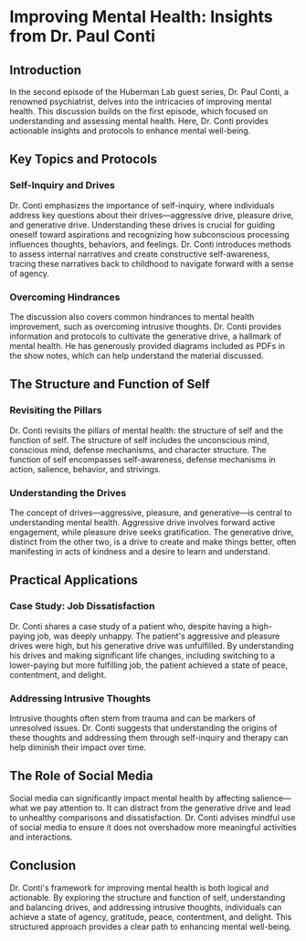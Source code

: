 # Improving Mental Health: Insights from Dr. Paul Conti

## Introduction

In the second episode of the Huberman Lab guest series, Dr. Paul Conti, a renowned psychiatrist, delves into the intricacies of improving mental health. This discussion builds on the first episode, which focused on understanding and assessing mental health. Here, Dr. Conti provides actionable insights and protocols to enhance mental well-being.

## Key Topics and Protocols

### Self-Inquiry and Drives

Dr. Conti emphasizes the importance of self-inquiry, where individuals address key questions about their drives—aggressive drive, pleasure drive, and generative drive. Understanding these drives is crucial for guiding oneself toward aspirations and recognizing how subconscious processing influences thoughts, behaviors, and feelings. Dr. Conti introduces methods to assess internal narratives and create constructive self-awareness, tracing these narratives back to childhood to navigate forward with a sense of agency.

### Overcoming Hindrances

The discussion also covers common hindrances to mental health improvement, such as overcoming intrusive thoughts. Dr. Conti provides information and protocols to cultivate the generative drive, a hallmark of mental health. He has generously provided diagrams included as PDFs in the show notes, which can help understand the material discussed.

## The Structure and Function of Self

### Revisiting the Pillars

Dr. Conti revisits the pillars of mental health: the structure of self and the function of self. The structure of self includes the unconscious mind, conscious mind, defense mechanisms, and character structure. The function of self encompasses self-awareness, defense mechanisms in action, salience, behavior, and strivings.

### Understanding the Drives

The concept of drives—aggressive, pleasure, and generative—is central to understanding mental health. Aggressive drive involves forward active engagement, while pleasure drive seeks gratification. The generative drive, distinct from the other two, is a drive to create and make things better, often manifesting in acts of kindness and a desire to learn and understand.

## Practical Applications

### Case Study: Job Dissatisfaction

Dr. Conti shares a case study of a patient who, despite having a high-paying job, was deeply unhappy. The patient's aggressive and pleasure drives were high, but his generative drive was unfulfilled. By understanding his drives and making significant life changes, including switching to a lower-paying but more fulfilling job, the patient achieved a state of peace, contentment, and delight.

### Addressing Intrusive Thoughts

Intrusive thoughts often stem from trauma and can be markers of unresolved issues. Dr. Conti suggests that understanding the origins of these thoughts and addressing them through self-inquiry and therapy can help diminish their impact over time.

## The Role of Social Media

Social media can significantly impact mental health by affecting salience—what we pay attention to. It can distract from the generative drive and lead to unhealthy comparisons and dissatisfaction. Dr. Conti advises mindful use of social media to ensure it does not overshadow more meaningful activities and interactions.

## Conclusion

Dr. Conti's framework for improving mental health is both logical and actionable. By exploring the structure and function of self, understanding and balancing drives, and addressing intrusive thoughts, individuals can achieve a state of agency, gratitude, peace, contentment, and delight. This structured approach provides a clear path to enhancing mental well-being.